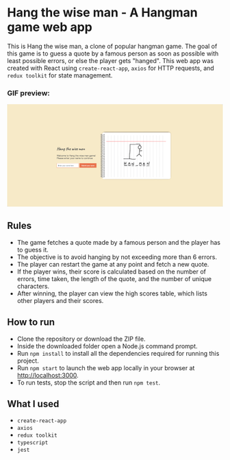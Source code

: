 # Hang the wise man - A Hangman game web app

This is Hang the wise man, a clone of popular hangman game. The goal of this game is to guess a quote by a famous person as soon as possible with least possible errors, or else the player gets "hanged". This web app was created with React using `create-react-app`, `axios` for HTTP requests, and `redux toolkit` for state management. 

### GIF preview:
![](https://github.com/SilvijaProzinger/hangman-game/blob/main/public/gif-preview.gif)

## Rules

* The game fetches a quote made by a famous person and the player has to guess it.
* The objective is to avoid hanging by not exceeding more than 6 errors.
* The player can restart the game at any point and fetch a new quote.
* If the player wins, their score is calculated based on the number of errors, time taken, the length of the quote, and the number of unique characters.
* After winning, the player can view the high scores table, which lists other players and their scores.

## How to run

* Clone the repository or download the ZIP file.
* Inside the downloaded folder open a Node.js command prompt.
* Run `npm install` to install all the dependencies required for running this project.
* Run `npm start` to launch the web app locally in your browser at [http://localhost:3000](http://localhost:3000).
* To run tests, stop the script and then run `npm test`.

## What I used

* `create-react-app`
* `axios`
* `redux toolkit`
* `typescript`
* `jest`
